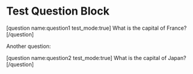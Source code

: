 # Test Question Block

[question name:question1 test_mode:true]
What is the capital of France?
[/question]

Another question:

[question name:question2 test_mode:true]
What is the capital of Japan?
[/question]
